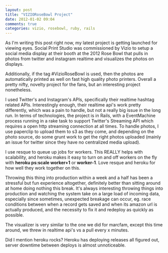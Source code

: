 ```yaml
---
layout: post
title: "VIZIORoseBowl Project"
date: 2012-01-02 09:04
comments: true
categories: vizio, rosebowl, ruby, rails
---
```


As I'm writing this post right now, my latest project is getting launched for viewing eyes.
Social Print Studio was commissioned by Vizio to setup a social media display
at their booth at the 2012 Rose Bowl that pulls in photos from twitter and instagram realtime
and visualizes the photos on displays.

Additionally, if the tag #VizioRoseBowl is used, then the photos are automatically printed as
well on fast high quality photo printers. Overall a pretty nifty, novelty project for the fans,
but an interesting project nonetheless.


I used Twitter's and Instagram's APIs, specifically their realtime hashtag related APIs. Interestingly
enough, their realtime api's work pretty differently, which was a pain to handle, but not a really big
issue in the long run. In terms of technologies, the project is in Rails, with a EventMachine process
running in a rake task to support Twitter's Streaming API which requires a open http streaming connection
at all times. To handle photos, I use paperclip to upload them to s3 as they come, and depending on the
photo source, do some grunt work to get the right photos uploaded (mainly an issue for twitter since
they have no centralized media upload).

I use resque to queue up jobs for workers. This REALLY helps with scalability, and heroku makes it easy
to turn on and off workers on the fly with **heroku ps:scale worker+1** or **worker-1**. Love resque and heroku
for how well they work together on this. 

Throwing this thing into production within a week and a half has been a stressful but fun experience
altogether, definitely better than sitting around at home doing nothing this break. It's always
interesting throwing things into production and watching the system take on a large load of incoming data,
especially since sometimes, unexpected breakage can occur, eg. race conditions between when a record gets
saved and when its amazon url is actually produced, and the necessity to fix it and redeploy as quickly
as possible.

The visualizer is very similar to the one we did for marcfam, except this time around, we threw in
realtime api's vs a pull every x minutes.

Did I mention heroku rocks? Heroku has deploying releases all figured out, server downtime between
deploys is almost unnoticeable.
